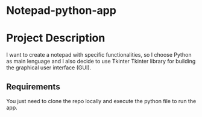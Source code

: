 # Notepad-python-app

# Project Description

I want to create a notepad with specific functionalities, so I choose Python as main lenguage and I also decide to use Tkinter Tkinter library for building the graphical user interface (GUI).

## Requirements

You just need to clone the repo locally and execute the python file to run the app. 





